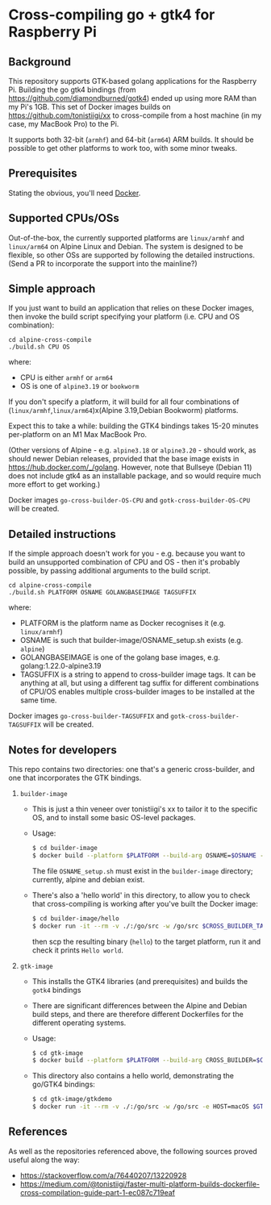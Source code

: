 # Cross-compiling go + gtk4 for Raspberry Pi

## Background

This repository supports GTK-based golang applications for the Raspberry Pi. Building the go gtk4 bindings (from <https://github.com/diamondburned/gotk4>) ended up using more RAM than my Pi's 1GB. This set of Docker images builds on <https://github.com/tonistiigi/xx> to cross-compile from a host machine (in my case, my MacBook Pro) to the Pi.

It supports both 32-bit (`armhf`) and 64-bit (`arm64`) ARM builds. It should be possible to get other platforms to work too, with some minor tweaks.

## Prerequisites

Stating the obvious, you'll need [Docker](https://www.docker.com/products/docker-desktop/).

## Supported CPUs/OSs

Out-of-the-box, the currently supported platforms are `linux/armhf` and `linux/arm64` on Alpine Linux and Debian. The system is designed to be flexible, so other OSs are supported by following the detailed instructions. (Send a PR to incorporate the support into the mainline?)

## Simple approach

If you just want to build an application that relies on these Docker images, then invoke the build script specifying your platform (i.e. CPU and OS combination):

```
cd alpine-cross-compile
./build.sh CPU OS
```

where:

* CPU is either `armhf` or `arm64`
* OS is one of `alpine3.19` or `bookworm`

If you don't specify a platform, it will build for all four combinations of (`linux/armhf`,`linux/arm64`)x(Alpine 3.19,Debian Bookworm) platforms.

Expect this to take a while: building the GTK4 bindings takes 15-20 minutes per-platform on an M1 Max MacBook Pro.

(Other versions of Alpine - e.g. `alpine3.18` or `alpine3.20` - should work, as should newer Debian releases, provided that the base image exists in <https://hub.docker.com/_/golang>. However, note that Bullseye (Debian 11) does not include gtk4 as an installable package, and so would require much more effort to get working.)

Docker images `go-cross-builder-OS-CPU` and `gotk-cross-builder-OS-CPU` will be created.

## Detailed instructions

If the simple approach doesn't work for you - e.g. because you want to build an unsupported combination of CPU and OS - then it's probably possible, by passing additional arguments to the build script.

```
cd alpine-cross-compile
./build.sh PLATFORM OSNAME GOLANGBASEIMAGE TAGSUFFIX
```

where:

* PLATFORM is the platform name as Docker recognises it (e.g. `linux/armhf`)
* OSNAME is such that builder-image/OSNAME_setup.sh exists (e.g. `alpine`)
* GOLANGBASEIMAGE is one of the golang base images, e.g. golang:1.22.0-alpine3.19
* TAGSUFFIX is a string to append to cross-builder image tags. It can be anything at all, but using a different tag suffix for different combinations of CPU/OS enables multiple cross-builder images to be installed at the same time.

Docker images `go-cross-builder-TAGSUFFIX` and `gotk-cross-builder-TAGSUFFIX` will be created.

## Notes for developers

This repo contains two directories: one that's a generic cross-builder, and one that incorporates the GTK bindings.

1. `builder-image`
    * This is just a thin veneer over tonistiigi's xx to tailor it to the specific OS, and to install some basic OS-level packages.
    * Usage:

      ```sh
      $ cd builder-image
      $ docker build --platform $PLATFORM --build-arg OSNAME=$OSNAME --build-arg BASE_IMAGE=$BASE_IMAGE -t $CROSS_BUILDER_TAG .
      ```

      The file `OSNAME_setup.sh` must exist in the `builder-image` directory; currently, alpine and debian exist.

    * There's also a 'hello world' in this directory, to allow you to check that cross-compiling is working after you've built the Docker image:

      ```sh
      $ cd builder-image/hello
      $ docker run -it --rm -v ./:/go/src -w /go/src $CROSS_BUILDER_TAG go build -o hello hello.go
      ```

      then scp the resulting binary (`hello`) to the target platform, run it and check it prints `Hello world`.

2. `gtk-image`
    * This installs the GTK4 libraries (and prerequisites) and builds the `gotk4` bindings
    * There are significant differences between the Alpine and Debian build steps, and there are therefore different Dockerfiles for the different operating systems.
    * Usage:

      ```sh
      $ cd gtk-image
      $ docker build --platform $PLATFORM --build-arg CROSS_BUILDER=$CROSS_BUILDER_TAG -t $GTK_BUILDER_TAG -f Dockerfile_OSNAME .
      ```

    * This directory also contains a hello world, demonstrating the go/GTK4 bindings:

      ```sh
      $ cd gtk-image/gtkdemo
      $ docker run -it --rm -v ./:/go/src -w /go/src -e HOST=macOS $GTK_BUILDER_TAG ./build.sh
      ```

## References

As well as the repositories referenced above, the following sources proved useful along the way:

* <https://stackoverflow.com/a/76440207/13220928>
* <https://medium.com/@tonistiigi/faster-multi-platform-builds-dockerfile-cross-compilation-guide-part-1-ec087c719eaf>
